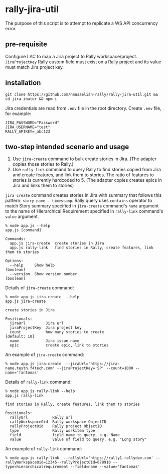 # rally-jira-util

The purpose of this script is to attempt to replicate a WS API concurrency error. 

## pre-requisite
Configure LAC to map a Jira project to Rally workspace/project. `JiraProjectKey` Rally custom field must exist on a Rally project and its value must match Jira project key.

## installation

`git clone https://github.com/nmusaelian-rally/rally-jira-util.git && cd jira-inator && npm i`

Jira credentials are read from `.env` file in the root directory. Create `.env` file, for example:
```
JIRA_PASSWORD="Password"
JIRA_USERNAME="test"
RALLY_APIKEY=_abc123
```

## two-step intended scenario and usage
1. Use `jira-create` command to bulk create stories in Jira. (The adapter copies those stories to Rally.) 
1. Use `rally-link` command to query Rally to find stories copied from Jira and create features, and link them to stories. The ratio of features to stories is currently hardcoded to 5. (The adapter copies creates epics in Jira and links them to stories)

`jira create` command creates stories in Jira with summary that follows this pattern: 
`story name - timestamp`.
Rally query uses `contains` operator to match Story summary specified in `jira-create` command's `name` argument to the name of Hierarchical Requirement specified in `rally-link` command's `value` argument. 
```
% node app.js --help
app.js [command]

Commands:
  app.js jira-create  create stories in Jira
  app.js rally-link   find stories in Rally, create features, link them to stories

Options:
  --help     Show help                                                 [boolean]
  --version  Show version number                                       [boolean]
```
Details of `jira-create` command:

```
% node app.js jira-create  --help                                                                                            
app.js jira-create

create stories in Jira

Positionals:
  jiraUrl         Jira url
  jiraProjectKey  Jira project key
  count           how many stories to create                       [default: 10]
  name            Jira issue name
  epic            create epic, link to stories
```
An example of `jira-create` command:

```
% node app.js jira-create  --jiraUrl='https://jira-name.testn.f4tech.com' --jiraProjectKey='SP' --count=1000 --name='fantomas'
```
Details of `rally-link` command:
```
% node app.js rally-link --help
app.js rally-link

find stories in Rally, create features, link them to stories

Positionals:
  rallyUrl           Rally url
  rallyWorkspaceOid  Rally workspace ObjectID
  rallyProjectOid    Rally project ObjectID
  type               Rally workitem type
  field              field name to query, e.g. Name
  value              value of field to query, e.g. "Long story"
```

An example of `rally-link` command:
```
% node app.js rally-link  --rallyUrl='https://rally1.rallydev.com' --rallyWorkspaceOid=12345--rallyProjectOid=678910 --type=hierarchicalrequirement --field=name --value='fantomas'

```